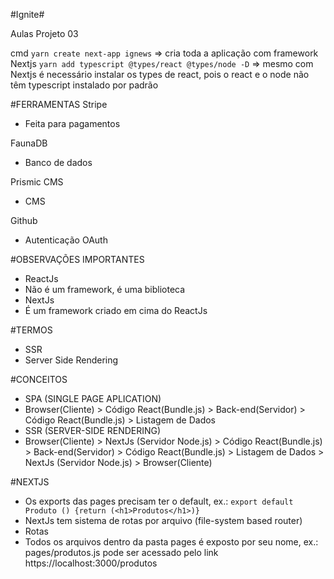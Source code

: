 #Ignite#

Aulas Projeto 03

cmd
```yarn create next-app ignews``` => cria toda a aplicação com framework Nextjs
```yarn add typescript @types/react @types/node -D``` => mesmo com Nextjs é necessário instalar os types de react, pois o react e o node não têm typescript instalado por padrão


#FERRAMENTAS
Stripe
 - Feita para pagamentos

FaunaDB
 - Banco de dados

Prismic CMS
 - CMS

Github
 - Autenticação OAuth


#OBSERVAÇÕES IMPORTANTES

 - ReactJs
  - Não é um framework, é uma biblioteca
 - NextJs
  - É um framework criado em cima do ReactJs


#TERMOS
 - SSR
  - Server Side Rendering


#CONCEITOS
 - SPA (SINGLE PAGE APLICATION)
  - Browser(Cliente) > Código React(Bundle.js) > Back-end(Servidor) > Código React(Bundle.js) > Listagem de Dados
 - SSR (SERVER-SIDE RENDERING)
  - Browser(Cliente) > NextJs (Servidor Node.js) > Código React(Bundle.js) > Back-end(Servidor) > Código React(Bundle.js) > Listagem de Dados > NextJs (Servidor Node.js) > Browser(Cliente)


#NEXTJS
 - Os exports das pages precisam ter o default, ex.: ``````export default Produto () {return (<h1>Produtos</h1>)}``````
 - NextJs tem sistema de rotas por arquivo (file-system based router)
 - Rotas
  - Todos os arquivos dentro da pasta pages é exposto por seu nome, ex.: pages/produtos.js pode ser acessado pelo link https://localhost:3000/produtos